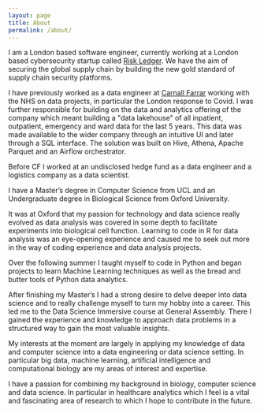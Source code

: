 ```yaml
---
layout: page
title: About
permalink: /about/
---
```


I am a London based software engineer, currently working at a London based cybersecurity startup called [Risk Ledger](). We have the aim of securing the global supply chain by building the new gold standard of supply chain security platforms.  

I have previously worked as a data engineer at [Carnall Farrar]() working with the NHS on data projects, in particular the London response to Covid. I was further responsible for building on the data and analytics offering of the company which meant building a "data lakehouse" of all inpatient, outpatient, emergency and ward data for the last 5 years. This data was made available to the wider company through an intuitive UI and later through a SQL interface. The solution was built on Hive, Athena, Apache Parquet and an Airflow orchestrator.

Before CF I worked at an undisclosed hedge fund as a data engineer and a logistics company as a data scientist.

I have a Master’s degree in Computer Science from UCL and an Undergraduate degree in Biological Science from Oxford University. 

It was at Oxford that my passion for technology and data science really evolved as data analysis was covered in some depth to facilitate experiments into biological cell function. Learning to code in R for data analysis was an eye-opening experience and caused me to seek out more in the way of coding experience and data analysis projects.

Over the following summer I taught myself to code in Python and began projects to learn Machine Learning techniques as well as the bread and butter tools of Python data analytics. 


After finishing my Master’s I had a strong desire to delve deeper into data science and to really challenge myself to turn my hobby into a career. This led me to the Data Science Immersive course at General Assembly. There I gained the experience and knowledge to approach data problems in a structured way to gain the most valuable insights.


My interests at the moment are largely in applying my knowledge of data and computer science into a data engineering or data science setting. In particular big data, machine learning, artificial intelligence and computational biology are my areas of interest and expertise.


I have a passion for combining my background in biology, computer science and data science. In particular in healthcare analytics which I feel is a vital and fascinating area of research to which I hope to contribute in the future.